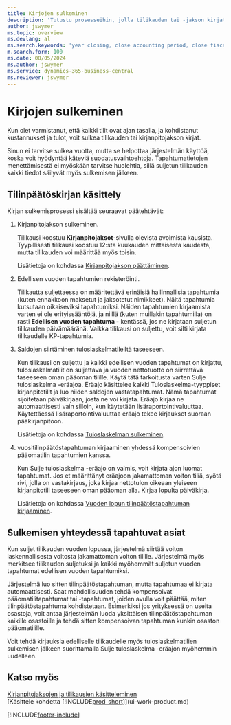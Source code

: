 ```yaml
---
title: Kirjojen sulkeminen
description: 'Tutustu prosesseihin, jolla tilikauden tai -jakson kirjat suljetaan, ja mitä tapahtuu, kun kirjat suljetaan vuoden lopussa.'
author: jswymer
ms.topic: overview
ms.devlang: al
ms.search.keywords: 'year closing, close accounting period, close fiscal year, bank account detailed trial balance'
m.search.form: 100
ms.date: 08/05/2024
ms.author: jswymer
ms.service: dynamics-365-business-central
ms.reviewer: jswymer
---
```


# Kirjojen sulkeminen
Kun olet varmistanut, että kaikki tilit ovat ajan tasalla, ja kohdistanut kustannukset ja tulot, voit sulkea tilikauden tai kirjanpitojakson kirjat.

Sinun ei tarvitse sulkea vuotta, mutta se helpottaa järjestelmän käyttöä, koska voit hyödyntää käteviä suodatusvaihtoehtoja. Tapahtumatietojen menettämisestä ei myöskään tarvitse huolehtia, sillä suljetun tilikauden kaikki tiedot säilyvät myös sulkemisen jälkeen.

## Tilinpäätöskirjan käsittely
Kirjan sulkemisprosessi sisältää seuraavat päätehtävät:

1. Kirjanpitojakson sulkeminen.

    Tilikausi koostuu **Kirjanpitojaksot**-sivulla olevista avoimista kausista. Tyypillisesti tilikausi koostuu 12:sta kuukauden mittaisesta kaudesta, mutta tilikauden voi määrittää myös toisin.

    Lisätietoja on kohdassa [Kirjanpitojakson päättäminen](year-close-account-periods.md).
2. Edellisen vuoden tapahtumien rekisteröinti.

    Tilikautta suljettaessa on määritettävä erinäisiä hallinnallisia tapahtumia (kuten ennakkoon maksetut ja jaksotetut nimikkeet). Näitä tapahtumia kutsutaan oikaiseviksi tapahtumiksi. Näiden tapahtumien kirjaamista varten ei ole erityissääntöjä, ja niillä (kuten muillakin tapahtumilla) on rasti **Edellisen vuoden tapahtuma -** kentässä, jos ne kirjataan suljetun tilikauden päivämääränä. Vaikka tilikausi on suljettu, voit silti kirjata tilikaudelle KP-tapahtumia.
3. Saldojen siirtäminen tuloslaskelmatileiltä taseeseen.

    Kun tilikausi on suljettu ja kaikki edellisen vuoden tapahtumat on kirjattu, tuloslaskelmatilit on suljettava ja vuoden nettotuotto on siirrettävä taseeseen oman pääoman tilille. Käytä tätä tarkoitusta varten Sulje tuloslaskelma -eräajoa. Eräajo käsittelee kaikki Tuloslaskelma-tyyppiset kirjanpitotilit ja luo niiden saldojen vastatapahtumat. Nämä tapahtumat sijoitetaan päiväkirjaan, josta ne voi kirjata. Eräajo kirjaa ne automaattisesti vain silloin, kun käytetään lisäraportointivaluuttaa. Käytettäessä lisäraportointivaluuttaa eräajo tekee kirjaukset suoraan pääkirjanpitoon.

    Lisätietoja on kohdassa [Tuloslaskelman sulkeminen](year-close-income-statement.md).
4. vuositilinpäätöstapahtuman kirjaaminen yhdessä kompensoivien pääomatilin tapahtumien kanssa.

    Kun Sulje tuloslaskelma -eräajo on valmis, voit kirjata ajon luomat tapahtumat. Jos et määrittänyt eräajoon jakamattoman voiton tiliä, syötä rivi, jolla on vastakirjaus, joka kirjaa nettotulon oikeaan yleiseen kirjanpitotili taseeseen oman pääoman alla. Kirjaa lopulta päiväkirja.

    Lisätietoja on kohdassa [Vuoden lopun tilinpäätöstapahtuman kirjaaminen](year-how-post-year-end-close-entry.md).

## Sulkemisen yhteydessä tapahtuvat asiat

Kun suljet tilikauden vuoden lopussa, järjestelmä siirtää voiton laskennallisesta voitosta jakamattoman voiton tilille. Järjestelmä myös merkitsee tilikauden suljetuksi ja kaikki myöhemmät suljetun vuoden tapahtumat edellisen vuoden tapahtumiksi.

Järjestelmä luo sitten tilinpäätöstapahtuman, mutta tapahtumaa ei kirjata automaattisesti. Saat mahdollisuuden tehdä kompensoivat pääomatilitapahtumat tai -tapahtumat, joiden avulla voit päättää, miten tilinpäätöstapahtuma kohdistetaan. Esimerkiksi jos yrityksessä on useita osastoja, voit antaa järjestelmän luoda yksittäisen tilinpäätöstapahtuman kaikille osastoille ja tehdä sitten kompensoivan tapahtuman kunkin osaston pääomatilille.

Voit tehdä kirjauksia edelliselle tilikaudelle myös tuloslaskelmatilien sulkemisen jälkeen suorittamalla Sulje tuloslaskelma -eräajon myöhemmin uudelleen.

## Katso myös

[Kirjanpitojaksojen ja tilikausien käsitteleminen](finance-accounting-periods-and-fiscal-years.md)    
[Käsittele kohdetta [!INCLUDE[prod_short](includes/prod_short.md)]](ui-work-product.md)    


[!INCLUDE[footer-include](includes/footer-banner.md)]